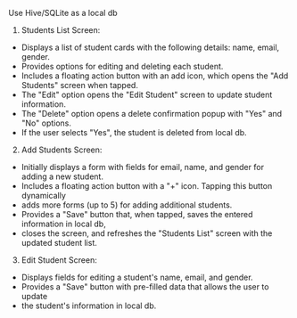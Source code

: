 Use Hive/SQLite as a local db
1. Students List Screen:
- Displays a list of student cards with the following details: name, email, gender.
- Provides options for editing and deleting each student.
- Includes a floating action button with an add icon, which opens the "Add Students" screen when tapped.
- The "Edit" option opens the "Edit Student" screen to update student information.
- The "Delete" option opens a delete confirmation popup with "Yes" and "No" options. 
- If the user selects "Yes", the student is deleted from local db.

2. Add Students Screen:
- Initially displays a form with fields for email, name, and gender for adding a new student.
- Includes a floating action button with a "+" icon. Tapping this button dynamically 
- adds more forms (up to 5) for adding additional students.
- Provides a "Save" button that, when tapped, saves the entered information in local db, 
- closes the screen, and refreshes the "Students List" screen with the updated student list.

3. Edit Student Screen:
- Displays fields for editing a student's name, email, and gender.
- Provides a "Save" button with pre-filled data that allows the user to update 
- the student's information in local db.